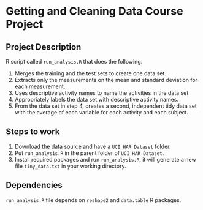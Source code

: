 # Getting and Cleaning Data Course Project

## Project Description

R script called ```run_analysis.R``` that does the following.

1. Merges the training and the test sets to create one data set.
2. Extracts only the measurements on the mean and standard deviation for each measurement.
3. Uses descriptive activity names to name the activities in the data set
4. Appropriately labels the data set with descriptive activity names.
5. From the data set in step 4, creates a second, independent tidy data set with the average of each variable for each activity and each subject.

## Steps to work

1. Download the data source and have a ```UCI HAR Dataset``` folder.
2. Put ```run_analysis.R``` in the parent folder of ```UCI HAR Dataset```.
3. Install required packages and run ```run_analysis.R```, it will generate a new file ```tiny_data.txt``` in your working directory.

## Dependencies

```run_analysis.R``` file depends on ```reshape2``` and ```data.table``` R packages.